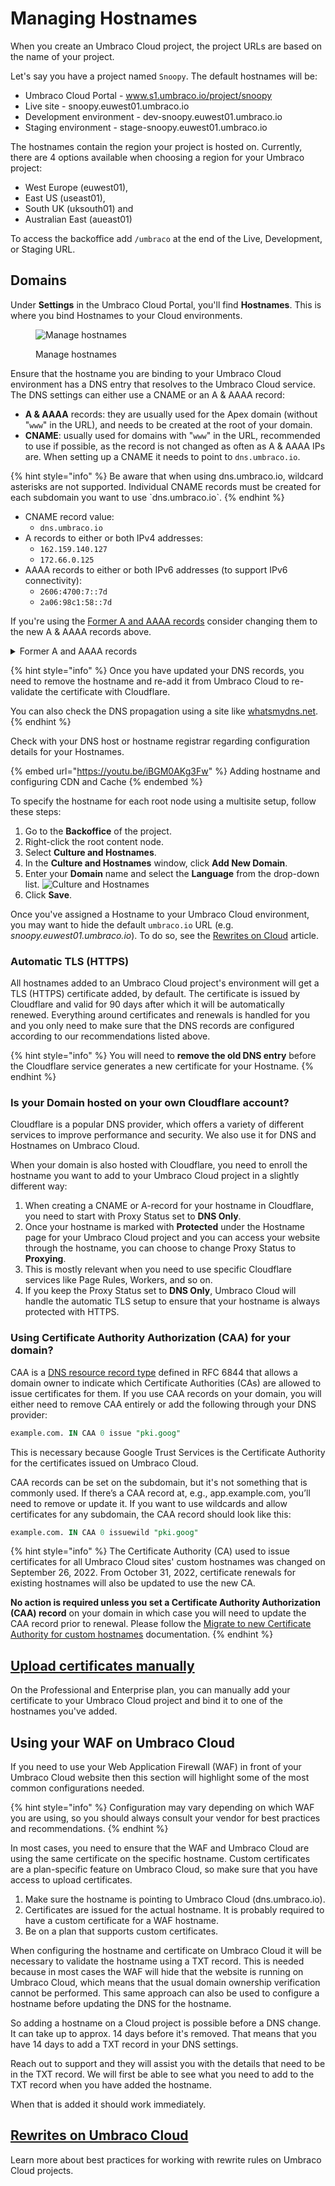 # Managing Hostnames

When you create an Umbraco Cloud project, the project URLs are based on the name of your project.

Let's say you have a project named `Snoopy`. The default hostnames will be:

* Umbraco Cloud Portal - www.s1.umbraco.io/project/snoopy
* Live site - snoopy.euwest01.umbraco.io
* Development environment - dev-snoopy.euwest01.umbraco.io
* Staging environment - stage-snoopy.euwest01.umbraco.io

The hostnames contain the region your project is hosted on. Currently, there are 4 options available when choosing a region for your Umbraco project:

* West Europe (euwest01),
* East US (useast01),
* South UK (uksouth01) and
* Australian East (aueast01)

To access the backoffice add `/umbraco` at the end of the Live, Development, or Staging URL.

## Domains

Under **Settings** in the Umbraco Cloud Portal, you'll find **Hostnames**. This is where you bind Hostnames to your Cloud environments.

<figure><img src="../../../.gitbook/assets/image (26).png" alt="Manage hostnames"><figcaption><p>Manage hostnames</p></figcaption></figure>

Ensure that the hostname you are binding to your Umbraco Cloud environment has a DNS entry that resolves to the Umbraco Cloud service. The DNS settings can either use a CNAME or an A & AAAA record:

* **A & AAAA** records: they are usually used for the Apex domain (without "`www`" in the URL), and needs to be created at the root of your domain.
* **CNAME**: usually used for domains with "`www`" in the URL, recommended to use if possible, as the record is not changed as often as A & AAAA IPs are. When setting up a CNAME it needs to point to `dns.umbraco.io`.

{% hint style="info" %}
Be aware that when using dns.umbraco.io, wildcard asterisks are not supported. Individual CNAME records must be created for each subdomain you want to use \`dns.umbraco.io\`.
{% endhint %}

* CNAME record value:
  * `dns.umbraco.io`
* A records to either or both IPv4 addresses:
  * `162.159.140.127`
  * `172.66.0.125`
* AAAA records to either or both IPv6 addresses (to support IPv6 connectivity):
  * `2606:4700:7::7d`
  * `2a06:98c1:58::7d`

If you're using the [Former A and AAAA records](./#former-a-and-aaaa-records) consider changing them to the new A & AAAA records above.

<details>

<summary>Former A and AAAA records</summary>

The following Records will become obsolete in the future. Refrain from using them.

* A Records
  * `104.19.191.28`
  * `104.19.208.28`
  * `104.17.17.9`
  * `104.17.18.9`
* AAAA Records
  * `2606:4700::6813:bf1c`
  * `2606:4700::6813:d01c`
  * `2606:4700::6811:1209`
  * `2606:4700::6811:1109`

</details>

{% hint style="info" %}
Once you have updated your DNS records, you need to remove the hostname and re-add it from Umbraco Cloud to re-validate the certificate with Cloudflare.

You can also check the DNS propagation using a site like [whatsmydns.net](https://www.whatsmydns.net/).
{% endhint %}

Check with your DNS host or hostname registrar regarding configuration details for your Hostnames.

{% embed url="https://youtu.be/iBGM0AKg3Fw" %}
Adding hostname and configuring CDN and Cache
{% endembed %}

To specify the hostname for each root node using a multisite setup, follow these steps:

1. Go to the **Backoffice** of the project.
2. Right-click the root content node.
3. Select **Culture and Hostnames**.
4. In the **Culture and Hostnames** window, click **Add New Domain**.
5. Enter your **Domain** name and select the **Language** from the drop-down list. ![Culture and Hostnames](../../manage-hostnames/images/culture-and-hostnames-v10.png)
6. Click **Save**.

Once you've assigned a Hostname to your Umbraco Cloud environment, you may want to hide the default `umbraco.io` URL (e.g. _snoopy.euwest01.umbraco.io_). To do so, see the [Rewrites on Cloud](rewrites-on-cloud.md#hiding-the-default-umbracoio-url) article.

### Automatic TLS (HTTPS)

All hostnames added to an Umbraco Cloud project's environment will get a TLS (HTTPS) certificate added, by default. The certificate is issued by Cloudflare and valid for 90 days after which it will be automatically renewed. Everything around certificates and renewals is handled for you and you only need to make sure that the DNS records are configured according to our recommendations listed above.

{% hint style="info" %}
You will need to **remove the old DNS entry** before the Cloudflare service generates a new certificate for your Hostname.
{% endhint %}

### Is your Domain hosted on your own Cloudflare account?

Cloudflare is a popular DNS provider, which offers a variety of different services to improve performance and security. We also use it for DNS and Hostnames on Umbraco Cloud.

When your domain is also hosted with Cloudflare, you need to enroll the hostname you want to add to your Umbraco Cloud project in a slightly different way:

1. When creating a CNAME or A-record for your hostname in Cloudflare, you need to start with Proxy Status set to **DNS Only**.
2. Once your hostname is marked with **Protected** under the Hostname page for your Umbraco Cloud project and you can access your website through the hostname, you can choose to change Proxy Status to **Proxying**.
3. This is mostly relevant when you need to use specific Cloudflare services like Page Rules, Workers, and so on.
4. If you keep the Proxy Status set to **DNS Only**, Umbraco Cloud will handle the automatic TLS setup to ensure that your hostname is always protected with HTTPS.

### Using Certificate Authority Authorization (CAA) for your domain?

CAA is a [DNS resource record type](https://tools.ietf.org/html/rfc6844) defined in RFC 6844 that allows a domain owner to indicate which Certificate Authorities (CAs) are allowed to issue certificates for them. If you use CAA records on your domain, you will either need to remove CAA entirely or add the following through your DNS provider:

```sql
example.com. IN CAA 0 issue "pki.goog"
```

This is necessary because Google Trust Services is the Certificate Authority for the certificates issued on Umbraco Cloud.

CAA records can be set on the subdomain, but it's not something that is commonly used. If there’s a CAA record at, e.g., app.example.com, you’ll need to remove or update it. If you want to use wildcards and allow certificates for any subdomain, the CAA record should look like this:

```sql
example.com. IN CAA 0 issuewild "pki.goog"
```

{% hint style="info" %}
The Certificate Authority (CA) used to issue certificates for all Umbraco Cloud sites' custom hostnames was changed on September 26, 2022. From October 31, 2022, certificate renewals for existing hostnames will also be updated to use the new CA.

**No action is required unless you set a Certificate Authority Authorization (CAA) record** on your domain in which case you will need to update the CAA record prior to renewal. Please follow the [Migrate to new Certificate Authority for custom hostnames](ca-record-migration.md) documentation.
{% endhint %}

## [Upload certificates manually](security-certificates.md)

On the Professional and Enterprise plan, you can manually add your certificate to your Umbraco Cloud project and bind it to one of the hostnames you've added.

## Using your WAF on Umbraco Cloud

If you need to use your Web Application Firewall (WAF) in front of your Umbraco Cloud website then this section will highlight some of the most common configurations needed.

{% hint style="info" %}
Configuration may vary depending on which WAF you are using, so you should always consult your vendor for best practices and recommendations.
{% endhint %}

In most cases, you need to ensure that the WAF and Umbraco Cloud are using the same certificate on the specific hostname. Custom certificates are a plan-specific feature on Umbraco Cloud, so make sure that you have access to upload certificates.

1. Make sure the hostname is pointing to Umbraco Cloud (dns.umbraco.io).
2. Certificates are issued for the actual hostname. It is probably required to have a custom certificate for a WAF hostname.
3. Be on a plan that supports custom certificates.

When configuring the hostname and certificate on Umbraco Cloud it will be necessary to validate the hostname using a TXT record. This is needed because in most cases the WAF will hide that the website is running on Umbraco Cloud, which means that the usual domain ownership verification cannot be performed. This same approach can also be used to configure a hostname before updating the DNS for the hostname.

So adding a hostname on a Cloud project is possible before a DNS change. It can take up to approx. 14 days before it's removed. That means that you have 14 days to add a TXT record in your DNS settings.

Reach out to support and they will assist you with the details that need to be in the TXT record. We will first be able to see what you need to add to the TXT record when you have added the hostname.

When that is added it should work immediately.

## [Rewrites on Umbraco Cloud](rewrites-on-cloud.md)

Learn more about best practices for working with rewrite rules on Umbraco Cloud projects.
